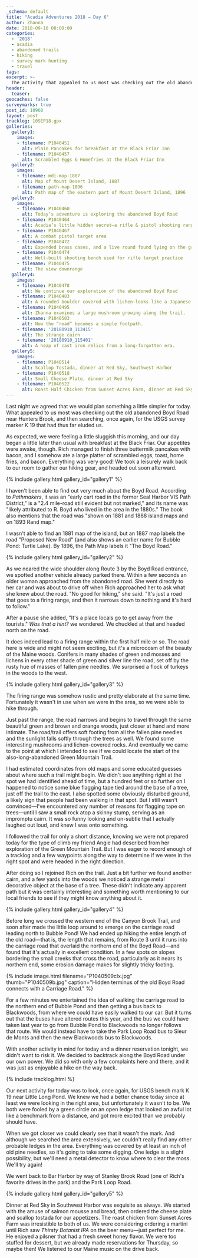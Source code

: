 ```yaml
---
_schema: default
title: "Acadia Adventures 2018 – Day 6"
author: Zhanna
date: 2018-09-10 00:00:00
categories:
  - '2018'
  - acadia
  - abandoned trails
  - hiking
  - survey mark hunting
  - travel
tags:
excerpt: >-
  The activity that appealed to us most was checking out the old abandoned Boyd Road near Hunters Brook, and then searching, once again, for the USGS survey marker K 19 that has thus far eluded us. 
header:
  teaser:
geocaches: false
surveymarks: true
post_id: 10968
layout: post
tracklog: 10SEP18.gpx
galleries:
  gallery1:
    images:
    - filename: P1040451
      alt: Plain Pancakes for breakfast at the Black Friar Inn
    - filename: P1040457
      alt: Scrambled Eggs & Homefries at the Black Friar Inn
  gallery2:
    images:
    - filename: mdi-map-1887
      alt: Map of Mount Desert Island, 1887
    - filename: path-map-1896
      alt: Path map of the eastern part of Mount Desert Island, 1896
  gallery3:
    images:
    - filename: P1040460
      alt: Today’s adventure is exploring the abandoned Boyd Road
    - filename: P1040464
      alt: Acadia’s little hidden secret—a rifle & pistol shooting range for Park rangers
    - filename: P1040467
      alt: A combat pistol target area
    - filename: P1040472
      alt: Expended brass cases, and a live round found lying on the ground
    - filename: P1040474
      alt: Well-built shooting bench used for rifle target practice
    - filename: P1040475
      alt: The view downrange    
  gallery4:
    images:
    - filename: P1040478
      alt: We continue our exploration of the abandoned Boyd Road
    - filename: P1040483
      alt: A rounded boulder covered with lichen—looks like a Japanese painting.
    - filename: P1040495
      alt: Zhanna examines a large mushroom growing along the trail.
    - filename: P1040503
      alt: Now the “road” becomes a simple footpath.
    - filename: '20180910_113415'
      alt: The strange cairn
    - filename: '20180910_115401'
      alt: A heap of cast iron relics from a long-forgotten era.
  gallery5:
    images:
    - filename: P1040514
      alt: Scallop Tostada, dinner at Red Sky, Southwest Harbor
    - filename: P1040518
      alt: Small Cheese Plate, dinner at Red Sky   
    - filename: P1040522
      alt: Roast Half Chicken from Sunset Acres Farm, dinner at Red Sky          
---
```


Last night we agreed that we would plan something a little simpler for today. What appealed to us most was checking out the old abandoned Boyd Road near Hunters Brook, and then searching, once again, for the USGS survey marker K 19 that had thus far eluded us. 

As expected, we were feeling a little sluggish this morning, and our day began a little later than usual with breakfast at the Black Friar. Our appetites were awake, though. Rich managed to finish three buttermilk pancakes with bacon, and I somehow ate a large platter of scrambled eggs, toast, home fries, and bacon. Everything was very good! We took a leisurely walk back to our room to gather our hiking gear, and headed out soon afterward.

{% include gallery.html gallery_id="gallery1" %}

I haven't been able to find out very much about the Boyd Road. According to _Pathmakers_, it was an "early cart road in the former Seal Harbor VIS Path District," is a "2.4 mile-road still evident but not marked," and its name was "likely attributed to R. Boyd who lived in the area in the 1880s." The book also mentions that the road was "shown on 1881 and 1888 island maps and on 1893 Rand map." 

I wasn't able to find an 1881 map of the island, but an 1887 map labels the road "Proposed New Road" (and also shows an earlier name for Bubble Pond: Turtle Lake). By 1896, the Path Map labels it "The Boyd Road."

{% include gallery.html gallery_id="gallery2" %}

As we neared the wide shoulder along Route 3 by the Boyd Road entrance, we spotted another vehicle already parked there. Within a few seconds an older woman approached from the abandoned road. She went directly to her car and was about to drive off when Rich approached her to ask what she knew about the road. "No good for hiking," she said. "It's just a road that goes to a firing range, and then it narrows down to nothing and it's hard to follow." 

After a pause she added, "It's a place locals go to get away from the tourists." <em>Was that a hint?</em> we wondered. We chuckled at that and headed north on the road.

It does indeed lead to a firing range within the first half mile or so. The road here is wide and might not seem exciting, but it's a microcosm of the beauty of the Maine woods. Conifers in many shades of green and mosses and lichens in every other shade of green and silver line the road, set off by the rusty hue of masses of fallen pine needles. We surprised a flock of turkeys in the woods to the west. 

{% include gallery.html gallery_id="gallery3" %}

The firing range was somehow rustic and pretty elaborate at the same time. Fortunately it wasn't in use when we were in the area, so we were able to hike through. 

Just past the range, the road narrows and begins to travel through the same beautiful green and brown and orange woods, just closer at hand and more intimate. The road/trail offers soft footing from all the fallen pine needles and the sunlight falls softly through the trees as well. We found some interesting mushrooms and lichen-covered rocks. And eventually we came to the point at which I intended to see if we could locate the start of the also-long-abandoned Green Mountain Trail. 

I had estimated coordinates from old maps and some educated guesses about where such a trail might begin. We didn't see anything right at the spot we had identified ahead of time, but a hundred feet or so further on I happened to notice some blue flagging tape tied around the base of a tree, just off the trail to the east. I also spotted some obviously disturbed ground, a likely sign that people had been walking in that spot. But I still wasn't convinced—I've encountered any number of reasons for flagging tape on trees—until I saw a small rock atop a skinny stump, serving as an impromptu cairn. It was so funny looking and un-subtle that I actually laughed out loud, and knew I was onto something.

I followed the trail for only a short distance, knowing we were not prepared today for the type of climb my friend Angie had described from her exploration of the Green Mountain Trail. But I was eager to record enough of a tracklog and a few waypoints along the way to determine if we were in the right spot and were headed in the right direction.

After doing so I rejoined Rich on the trail. Just a bit further we found another cairn, and a few yards into the woods we noticed a strange metal decorative object at the base of a tree. These didn't indicate any apparent path but it was certainly interesting and something worth mentioning to our local friends to see if they might know anything about it.

{% include gallery.html gallery_id="gallery4" %}

Before long we crossed the western end of the Canyon Brook Trail, and soon after made the little loop around to emerge on the carriage road leading north to Bubble Pond!  We had ended up hiking the entire length of the old road—that is, the length that remains, from Route 3 until it runs into the carriage road that overlaid the northern end of the Boyd Road—and found that it's actually in excellent condition. In a few spots on slopes bordering the small creeks that cross the road, particularly as it nears its northern end, some erosion damage makes for slightly tricky footing.

<!-- Rich asked on our return trip if I knew where the original northern end of the Boyd Road had been, and if it originally went further south toward Blackwoods. I think the carriage road overlaid the northern end by Bubble Pond, and I checked the old maps when we returned to our room to find out that yes, something [part of the road, or a trail] had gone southeast toward Blackwoods, but there's no indication it was related to the Boyd Road. -->

{% include image.html filename="P1040509clx.jpg" thumb="P1040509b.jpg" caption="Hidden terminus of the old Boyd Road connects with a Carriage Road." %}

For a few minutes we entertained the idea of walking the carriage road to the northern end of Bubble Pond and then getting a bus back to Blackwoods, from where we could have easily walked to our car. But it turns out that the buses have altered routes this year, and the bus we could have taken last year to go from Bubble Pond to Blackwoods no longer follows that route. We would instead have to take the Park Loop Road bus to Sieur de Monts and then the new Blackwoods bus to Blackwoods. 

With another activity in mind for today and a dinner reservation tonight, we didn't want to risk it. We decided to backtrack along the Boyd Road under our own power. We did so with only a few complaints here and there, and it was just as enjoyable a hike on the way back.

{% include tracklog.html %}

Our next activity for today was to look, once again, for USGS bench mark K 19 near Little Long Pond. We knew we had a better chance today since at least we were looking in the right area, but unfortunately it wasn't to be. We both were fooled by a green circle on an open ledge that looked an awful lot like a benchmark from a distance, and got more excited than we probably should have. 

When we got closer we could clearly see that it wasn't the mark. And although we searched the area extensively, we couldn't really find any other probable ledges in the area. Everything was covered by at least an inch of old pine needles, so it's going to take some digging. One ledge is a slight possibility, but we'll need a metal detector to know where to clear the moss. We'll try again!

We went back to Bar Harbor by way of Stanley Brook Road (one of Rich's favorite drives in the park) and the Park Loop Road.

{% include gallery.html gallery_id="gallery5" %}

Dinner at Red Sky in Southwest Harbor was exquisite as always. We started with the amuse of salmon mousse and bread, then ordered the cheese plate and scallop tostada for our appetizers. The roast chicken from Sunset Acres Farm was irresistible to both of us.  We were considering ordering a martini until Rich saw _Thirsty Botanist IPA_ on the beer menu—just perfect for me. He enjoyed a pilsner that had a fresh sweet honey flavor. We were too stuffed for dessert, but we already made reservations for Thursday, so maybe then! We listened to our Maine music on the drive back. 